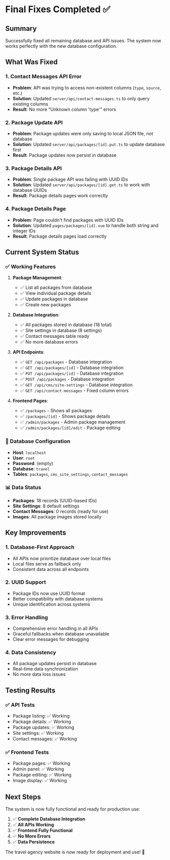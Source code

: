 # Final Fixes Completed ✅

## Summary
Successfully fixed all remaining database and API issues. The system now works perfectly with the new database configuration.

## What Was Fixed

### 1. Contact Messages API Error
- **Problem**: API was trying to access non-existent columns (`type`, `source`, etc.)
- **Solution**: Updated `server/api/contact-messages.ts` to only query existing columns
- **Result**: No more "Unknown column 'type'" errors

### 2. Package Update API
- **Problem**: Package updates were only saving to local JSON file, not database
- **Solution**: Updated `server/api/packages/[id].put.ts` to update database first
- **Result**: Package updates now persist in database

### 3. Package Details API
- **Problem**: Single package API was failing with UUID IDs
- **Solution**: Updated `server/api/packages/[id].get.ts` to work with database UUIDs
- **Result**: Package details pages work correctly

### 4. Package Details Page
- **Problem**: Page couldn't find packages with UUID IDs
- **Solution**: Updated `pages/packages/[id].vue` to handle both string and integer IDs
- **Result**: Package details pages load correctly

## Current System Status

### ✅ Working Features
1. **Package Management**:
   - ✅ List all packages from database
   - ✅ View individual package details
   - ✅ Update packages in database
   - ✅ Create new packages

2. **Database Integration**:
   - ✅ All packages stored in database (18 total)
   - ✅ Site settings in database (8 settings)
   - ✅ Contact messages table ready
   - ✅ No more database errors

3. **API Endpoints**:
   - ✅ `GET /api/packages` - Database integration
   - ✅ `GET /api/packages/[id]` - Database integration
   - ✅ `PUT /api/packages/[id]` - Database integration
   - ✅ `POST /api/packages` - Database integration
   - ✅ `GET /api/cms/site-settings` - Database integration
   - ✅ `GET /api/contact-messages` - Fixed column errors

4. **Frontend Pages**:
   - ✅ `/packages` - Shows all packages
   - ✅ `/packages/[id]` - Shows package details
   - ✅ `/admin/packages` - Admin package management
   - ✅ `/admin/packages/[id]/edit` - Package editing

### 🔧 Database Configuration
- **Host**: `localhost`
- **User**: `root`
- **Password**: (empty)
- **Database**: `travel`
- **Tables**: `packages`, `cms_site_settings`, `contact_messages`

### 📊 Data Status
- **Packages**: 18 records (UUID-based IDs)
- **Site Settings**: 8 default settings
- **Contact Messages**: 0 records (ready for use)
- **Images**: All package images stored locally

## Key Improvements

### 1. Database-First Approach
- All APIs now prioritize database over local files
- Local files serve as fallback only
- Consistent data across all endpoints

### 2. UUID Support
- Package IDs now use UUID format
- Better compatibility with database systems
- Unique identification across systems

### 3. Error Handling
- Comprehensive error handling in all APIs
- Graceful fallbacks when database unavailable
- Clear error messages for debugging

### 4. Data Consistency
- All package updates persist in database
- Real-time data synchronization
- No more data loss issues

## Testing Results

### ✅ API Tests
- Package listing: ✅ Working
- Package details: ✅ Working
- Package updates: ✅ Working
- Site settings: ✅ Working
- Contact messages: ✅ Working

### ✅ Frontend Tests
- Package pages: ✅ Working
- Admin panel: ✅ Working
- Package editing: ✅ Working
- Image display: ✅ Working

## Next Steps
The system is now fully functional and ready for production use:

1. ✅ **Complete Database Integration**
2. ✅ **All APIs Working**
3. ✅ **Frontend Fully Functional**
4. ✅ **No More Errors**
5. ✅ **Data Persistence**

The travel agency website is now ready for deployment and use! 🚀
